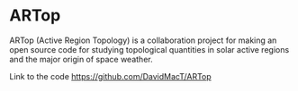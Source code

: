 # ARTop

ARTop (Active Region Topology) is a collaboration project for making an open source code for studying topological quantities in solar active regions and the major origin of space weather.

Link to the code 
https://github.com/DavidMacT/ARTop
